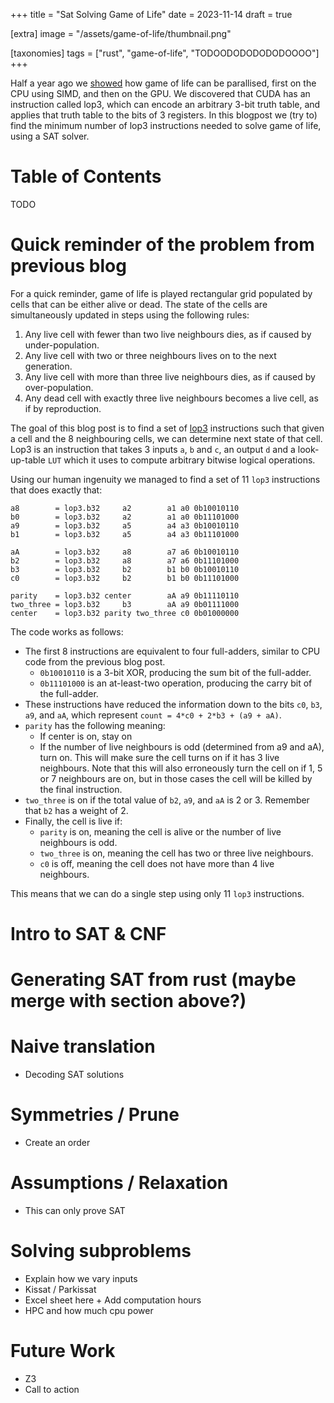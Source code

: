 +++
title = "Sat Solving Game of Life"
date = 2023-11-14
draft = true

[extra]
image = "/assets/game-of-life/thumbnail.png"

[taxonomies]
tags = ["rust", "game-of-life", "TODOODODODODODOOOO"]
+++

Half a year ago we [showed](/game-of-life) how game of life can be parallised, first on the CPU using SIMD, and then on the GPU.
We discovered that CUDA has an instruction called <emph>lop3</emph>, which can encode an arbitrary 3-bit truth table, and applies that truth table to the bits of 3 registers. In this blogpost we (try to) find the minimum number of <emph>lop3</emph> instructions needed to solve game of life, using a SAT solver.

<!-- more -->

# Table of Contents

<!-- TOC -->
TODO
<!-- TOC -->

# Quick reminder of the problem from previous blog

For a quick reminder, game of life is played rectangular grid populated by cells that can be either <emph>alive</emph> or <emph>dead</emph>.
The state of the cells are simultaneously updated in steps using the following rules:
1) Any live cell with fewer than two live neighbours dies, as if caused by under-population.
2) Any live cell with two or three neighbours lives on to the next generation.
3) Any live cell with more than three live neighbours dies, as if caused by over-population.
4) Any dead cell with exactly three live neighbours becomes a live cell, as if by reproduction.

The goal of this blog post is to find a set of [lop3](https://docs.nvidia.com/cuda/parallel-thread-execution/index.html#logic-and-shift-instructions-lop3) instructions such that given a cell and the 8 neighbouring cells, we can determine next state of that cell. <emph>Lop3</emph> is an instruction that takes 3 inputs `a`, `b` and `c`, an output `d` and a look-up-table `LUT` which it uses to compute arbitrary bitwise logical operations.

Using our human ingenuity we managed to find a set of 11 `lop3` instructions that does exactly that:
```
a8        = lop3.b32     a2        a1 a0 0b10010110
b0        = lop3.b32     a2        a1 a0 0b11101000
a9        = lop3.b32     a5        a4 a3 0b10010110
b1        = lop3.b32     a5        a4 a3 0b11101000
       
aA        = lop3.b32     a8        a7 a6 0b10010110
b2        = lop3.b32     a8        a7 a6 0b11101000
b3        = lop3.b32     b2        b1 b0 0b10010110
c0        = lop3.b32     b2        b1 b0 0b11101000

parity    = lop3.b32 center        aA a9 0b11110110
two_three = lop3.b32     b3        aA a9 0b01111000
center    = lop3.b32 parity two_three c0 0b01000000
```

The code works as follows:
- The first 8 instructions are equivalent to four full-adders, similar to CPU code from the previous blog post.
  - `0b10010110` is a 3-bit XOR, producing the sum bit of the full-adder.
  - `0b11101000` is an at-least-two operation, producing the carry bit of the full-adder.
- These instructions have reduced the information down to the bits `c0`, `b3`, `a9`, and `aA`, which represent `count = 4*c0 + 2*b3 + (a9 + aA)`.
- `parity` has the following meaning:
  - If center is on, stay on
  - If the number of live neighbours is odd (determined from a9 and aA), turn on.
    This will make sure the cell turns on if it has 3 live neighbours.
    Note that this will also erroneously turn the cell on if 1, 5 or 7 neighbours are on, but in those cases the cell will be killed by the final instruction.
- `two_three` is on if the total value of `b2`, `a9`, and `aA` is 2 or 3. Remember that `b2` has a weight of 2.
- Finally, the cell is live if:
  - `parity` is on, meaning the cell is alive or the number of live neighbours is odd.
  - `two_three` is on, meaning the cell has two or three live neighbours.
  - `c0` is off, meaning the cell does not have more than 4 live neighbours.

This means that we can do a single step using only 11 `lop3` instructions.

# Intro to SAT & CNF

# Generating SAT from rust (maybe merge with section above?)

# Naive translation
- Decoding SAT solutions

# Symmetries / Prune
- Create an order

# Assumptions / Relaxation
- This can only prove SAT

# Solving subproblems 
- Explain how we vary inputs
- Kissat / Parkissat
- Excel sheet here + Add computation hours
- HPC and how much cpu power

# Future Work
- Z3
- Call to action


